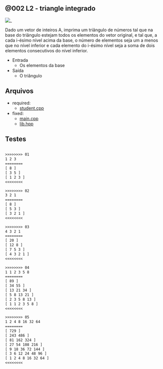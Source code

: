 ## @002 L2 - triangle integrado

![_](https://raw.githubusercontent.com/qxcodeed/arcade/master/base/002/cover.jpg)

Dado um vetor de inteiros A, imprima um triângulo de números
tal que na base do triângulo estejam todos os elementos do
vetor original, e tal que, a cada i-ésimo nível acima da base, o
número de elementos seja um a menos que no nível inferior e
cada elemento do i-ésimo nível seja a soma de dois elementos
consecutivos do nível inferior.

- Entrada
  - Os elementos da base
- Saída
  - O triângulo

## Arquivos

- required:
  - [student.cpp](https://raw.githubusercontent.com/qxcodeed/arcade/master/base/002/student.cpp)
- fixed:
  - [main.cpp](https://raw.githubusercontent.com/qxcodeed/arcade/master/base/002/main.cpp)
  - [lib.hpp](https://raw.githubusercontent.com/qxcodeed/arcade/master/base/002/lib.hpp)
  
## Testes

```txt

>>>>>>>> 01
1 2 3
========
[ 8 ]
[ 3 5 ]
[ 1 2 3 ]
<<<<<<<<

>>>>>>>> 02
3 2 1
========
[ 8 ]
[ 5 3 ]
[ 3 2 1 ]
<<<<<<<<

>>>>>>>> 03
4 3 2 1
========
[ 20 ]
[ 12 8 ]
[ 7 5 3 ]
[ 4 3 2 1 ]
<<<<<<<<

>>>>>>>> 04
1 1 2 3 5 8
========
[ 89 ]
[ 34 55 ]
[ 13 21 34 ]
[ 5 8 13 21 ]
[ 2 3 5 8 13 ]
[ 1 1 2 3 5 8 ]
<<<<<<<<

>>>>>>>> 05
1 2 4 8 16 32 64
========
[ 729 ]
[ 243 486 ]
[ 81 162 324 ]
[ 27 54 108 216 ]
[ 9 18 36 72 144 ]
[ 3 6 12 24 48 96 ]
[ 1 2 4 8 16 32 64 ]
<<<<<<<<


```
